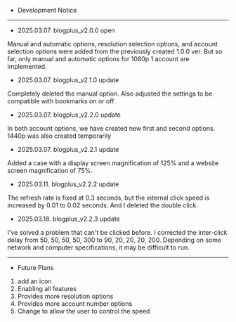 - Development Notice

---

- 2025.03.07. blogplus_v2.0.0 open

Manual and automatic options, resolution selection options, and account selection options were added from the previously created 1.0.0 ver.
But so far, only manual and automatic options for 1080p 1 account are implemented.

- 2025.03.07. blogplus_v2.1.0 update

Completely deleted the manual option.
Also adjusted the settings to be compatible with bookmarks on or off.

- 2025.03.07. blogplus_v2.2.0 update

In both account options, we have created new first and second options.
1440p was also created temporarily

- 2025.03.07. blogplus_v2.2.1 update

Added a case with a display screen magnification of 125% and a website screen magnification of 75%.

- 2025.03.11. blogplus_v2.2.2 update

The refresh rate is fixed at 0.3 seconds, but the internal click speed is increased by 0.01 to 0.02 seconds. And I deleted the double click.

- 2025.03.18. blogplus_v2.2.3 update

I've solved a problem that can't be clicked before.
I corrected the inter-click delay from 50, 50, 50, 50, 300 to 90, 20, 20, 20, 200. Depending on some network and computer specifications, it may be difficult to run.

---

- Future Plans

1. add an icon
2. Enabling all features
3. Provides more resolution options
4. Provides more account number options
5. Change to allow the user to control the speed

